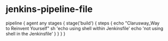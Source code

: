 # jenkins-pipeline-file
pipeline {
    agent any
    stages {
        stage('build') {
            steps {
                echo "Clarusway_Way to Reinvent Yourself"
                sh 'echo using shell within Jenkinsfile'
                echo 'not using shell in the Jenkinsfile'
            }
        }
    }
}
